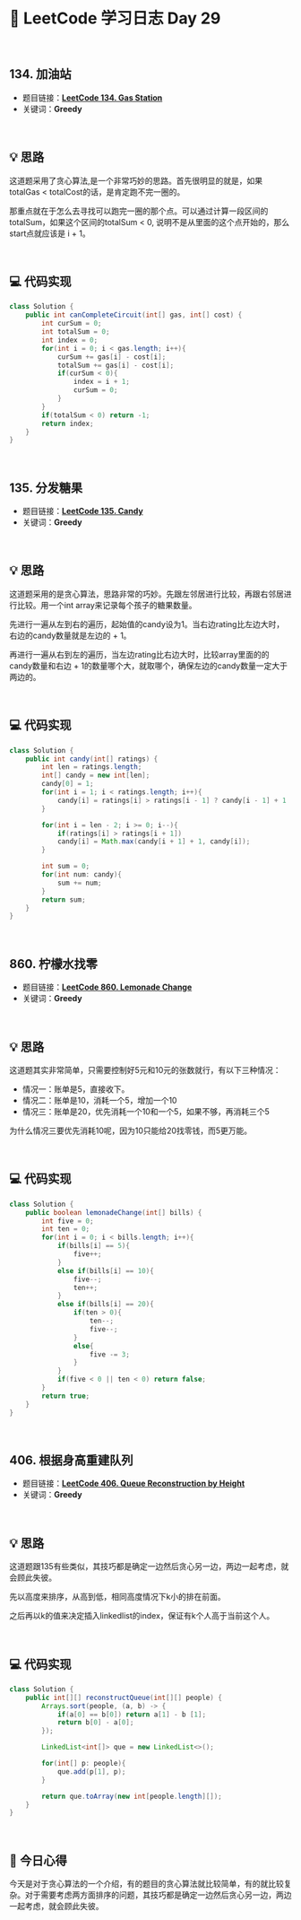 # 📝 LeetCode 学习日志 Day 29

<br>

## 134. 加油站
- 题目链接：[**LeetCode 134. Gas Station**](https://leetcode.com/problems/gas-station/)
- 关键词：**Greedy**  

<br>

## 💡 思路
这道题采用了贪心算法,是一个非常巧妙的思路。首先很明显的就是，如果totalGas < totalCost的话，是肯定跑不完一圈的。

那重点就在于怎么去寻找可以跑完一圈的那个点。可以通过计算一段区间的totalSum，如果这个区间的totalSum < 0, 说明不是从里面的这个点开始的，那么start点就应该是 i + 1。


<br>

## 💻 代码实现
```java
class Solution {
    public int canCompleteCircuit(int[] gas, int[] cost) {
        int curSum = 0;
        int totalSum = 0;
        int index = 0;
        for(int i = 0; i < gas.length; i++){
            curSum += gas[i] - cost[i];
            totalSum += gas[i] - cost[i];
            if(curSum < 0){
                index = i + 1;
                curSum = 0;
            }
        }
        if(totalSum < 0) return -1;
        return index;
    }
}
```

<br>

## 135. 分发糖果
- 题目链接：[**LeetCode 135. Candy**](https://leetcode.com/problems/candy/)
- 关键词：**Greedy**

<br>

## 💡 思路
这道题采用的是贪心算法，思路非常的巧妙。先跟左邻居进行比较，再跟右邻居进行比较。用一个int array来记录每个孩子的糖果数量。

先进行一遍从左到右的遍历，起始值的candy设为1。当右边rating比左边大时，右边的candy数量就是左边的 + 1。

再进行一遍从右到左的遍历，当左边rating比右边大时，比较array里面的的candy数量和右边 + 1的数量哪个大，就取哪个，确保左边的candy数量一定大于两边的。


<br>

## 💻 代码实现
```java
class Solution {
    public int candy(int[] ratings) {
        int len = ratings.length;
        int[] candy = new int[len];
        candy[0] = 1;
        for(int i = 1; i < ratings.length; i++){
            candy[i] = ratings[i] > ratings[i - 1] ? candy[i - 1] + 1 : 1;
        }

        for(int i = len - 2; i >= 0; i--){
            if(ratings[i] > ratings[i + 1])
            candy[i] = Math.max(candy[i + 1] + 1, candy[i]);
        }

        int sum = 0;
        for(int num: candy){
            sum += num;
        }
        return sum;
    }
}
```

<br>

## 860. 柠檬水找零
- 题目链接：[**LeetCode 860. Lemonade Change**](https://leetcode.com/problems/lemonade-change/)
- 关键词：**Greedy**

<br>

## 💡 思路
这道题其实非常简单，只需要控制好5元和10元的张数就行，有以下三种情况：

 - 情况一：账单是5，直接收下。
 - 情况二：账单是10，消耗一个5，增加一个10
 - 情况三：账单是20，优先消耗一个10和一个5，如果不够，再消耗三个5

为什么情况三要优先消耗10呢，因为10只能给20找零钱，而5更万能。

<br>

## 💻 代码实现
```java
class Solution {
    public boolean lemonadeChange(int[] bills) {
        int five = 0;
        int ten = 0;
        for(int i = 0; i < bills.length; i++){
            if(bills[i] == 5){
                five++;
            }
            else if(bills[i] == 10){
                five--;
                ten++;
            }
            else if(bills[i] == 20){
                if(ten > 0){
                    ten--;
                    five--;
                }
                else{
                    five -= 3;
                }
            }
            if(five < 0 || ten < 0) return false;
        }
        return true;
    }
}
```

<br>

## 406. 根据身高重建队列
- 题目链接：[**LeetCode 406. Queue Reconstruction by Height**](https://leetcode.com/problems/queue-reconstruction-by-height/)
- 关键词：**Greedy**

<br>

## 💡 思路
这道题跟135有些类似，其技巧都是确定一边然后贪心另一边，两边一起考虑，就会顾此失彼。

先以高度来排序，从高到低，相同高度情况下k小的排在前面。

之后再以k的值来决定插入linkedlist的index，保证有k个人高于当前这个人。



<br>

## 💻 代码实现
```java
class Solution {
    public int[][] reconstructQueue(int[][] people) {
        Arrays.sort(people, (a, b) -> {
            if(a[0] == b[0]) return a[1] - b [1];
            return b[0] - a[0];
        });

        LinkedList<int[]> que = new LinkedList<>();

        for(int[] p: people){
            que.add(p[1], p);
        }

        return que.toArray(new int[people.length][]);
    }
}
```

<br>

## 📝 今日心得
今天是对于贪心算法的一个介绍，有的题目的贪心算法就比较简单，有的就比较复杂。对于需要考虑两方面排序的问题，其技巧都是确定一边然后贪心另一边，两边一起考虑，就会顾此失彼。